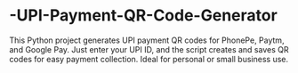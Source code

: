 # -UPI-Payment-QR-Code-Generator
This Python project generates UPI payment QR codes for PhonePe, Paytm, and Google Pay. Just enter your UPI ID, and the script creates and saves QR codes for easy payment collection. Ideal for personal or small business use.
